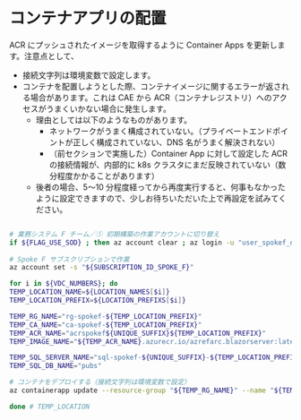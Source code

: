 # コンテナアプリの配置

ACR にプッシュされたイメージを取得するように Container Apps を更新します。注意点として、

- 接続文字列は環境変数で設定します。
- コンテナを配置しようとした際、コンテナイメージに関するエラーが返される場合があります。これは CAE から ACR（コンテナレジストリ）へのアクセスがうまくいかない場合に発生します。
  - 理由としては以下のようなものがあります。
    - ネットワークがうまく構成されていない。（プライベートエンドポイントが正しく構成されていない、DNS 名がうまく解決されない）
    - （前セクションで実施した）Container App に対して設定した ACR の接続情報が、内部的に k8s クラスタにまだ反映されていない（数分程度かかることがあります）
  - 後者の場合、5～10 分程度経ってから再度実行すると、何事もなかったように設定できますので、少しお待ちいただいた上で再設定を試みてください。

```bash

# 業務システム F チーム／① 初期構築の作業アカウントに切り替え
if ${FLAG_USE_SOD} ; then az account clear ; az login -u "user_spokef_dev@${PRIMARY_DOMAIN_NAME}" -p "${ADMIN_PASSWORD}" ; fi
 
# Spoke F サブスクリプションで作業
az account set -s "${SUBSCRIPTION_ID_SPOKE_F}"

for i in ${VDC_NUMBERS}; do
TEMP_LOCATION_NAME=${LOCATION_NAMES[$i]}
TEMP_LOCATION_PREFIX=${LOCATION_PREFIXS[$i]}

TEMP_RG_NAME="rg-spokef-${TEMP_LOCATION_PREFIX}"
TEMP_CA_NAME="ca-spokef-${TEMP_LOCATION_PREFIX}"
TEMP_ACR_NAME="acrspokef${UNIQUE_SUFFIX}${TEMP_LOCATION_PREFIX}"
TEMP_IMAGE_NAME="${TEMP_ACR_NAME}.azurecr.io/azrefarc.blazorserver:latest"

TEMP_SQL_SERVER_NAME="sql-spokef-${UNIQUE_SUFFIX}-${TEMP_LOCATION_PREFIX}"
TEMP_SQL_DB_NAME="pubs"

# コンテナをデプロイする（接続文字列は環境変数で設定）
az containerapp update --resource-group "${TEMP_RG_NAME}" --name "${TEMP_CA_NAME}" --image "${TEMP_IMAGE_NAME}" --workload-profile-name "Consumption" --set-env-vars "CONNECTIONSTRINGS__PUBSDBCONTEXT=Server=tcp:${TEMP_SQL_SERVER_NAME}.database.windows.net,1433;Initial Catalog=${TEMP_SQL_DB_NAME};Persist Security Info=False;User ID=${ADMIN_USERNAME};Password=${ADMIN_PASSWORD};MultipleActiveResultSets=False;Encrypt=True;TrustServerCertificate=False;Connection Timeout=30;"

done # TEMP_LOCATION

```
